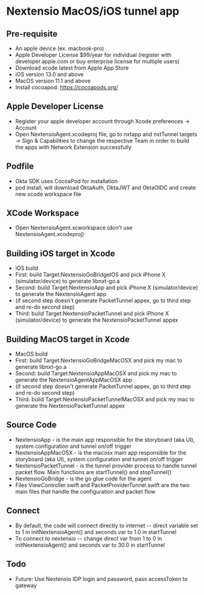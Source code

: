 # Nextensio MacOS/iOS tunnel app

## Pre-requisite 

- An apple device (ex. macbook-pro)
- Apple Developer License $99/year for individual (register with developer.apple.com or buy enterprise license for multiple users)
- Download xcode latest from Apple App Store 
- iOS version 13.0 and above
- MacOS version 11.1 and above
- Install cocoapod: https://cocoapods.org/

## Apple Developer License

- Register your apple developer account through Xcode preferences -> Account
- Open NextensioAgent.xcodeproj file, go to nxtapp and nxtTunnel targets -> Sign & Capabilities to change the respective Team in order to build the apps with Network Extension successfully

## Podfile

- Okta SDK uses CocoaPod for installation
- pod install, will download OktaAuth, OktaJWT and OktaOIDC and create new xcode workspace file

## XCode Workspace

- Open NextensioAgent.xcworkspace (don't use NextensioAgent.xcodeproj)

## Building iOS target in Xcode

- iOS build
- First: build Target:NextensioGoBridgeIOS and pick iPhone X (simulator/device) to generate libnxt-go.a 
- Second: build Target:NextensioApp and pick iPhone X (simulator/device) to generate the NextensioAgent app
- (if second step doesn't generate PacketTunnel appex, go to third step and re-do second step)
- Third: build Target:NextensioPacketTunnel and pick iPhone X (simulator/device) to generate the NextensioPacketTunnel appex

## Building MacOS target in Xcode

- MacOS build
- First: build Target:NextensioGoBridgeMacOSX and pick my mac to generate libnxt-go.a 
- Second: build Target:NextensioAppMacOSX and pick my mac to generate the NextensioAgentAppMacOSX app
- (if second step doesn't generate PacketTunnel appex, go to third step and re-do second step)
- Third: build Target:NextensioPacketTunnelMacOSX and pick my mac to generate the NextensioPacketTunnel appex

## Source Code 

- NextensioApp - is the main app responsible for the storyboard (aka UI), system configuration and tunnel on/off trigger
- NextensioAppMacOSX - is the macosx main app responsible for the storyboard (aka UI), system configuration and tunnel on/off trigger
- NextensioPacketTunnel - is the tunnel provider process to handle tunnel packet flow. Main functions are startTunnel() and stopTunnel()
- NextensioGoBridge - is the go glue code for the agent
- Files ViewController.swift and PacketProviderTunnel.swift are the two main files that handle the configuration and packet flow

## Connect 

- By default, the code will connect directly to internet -- direct variable set to 1 in initNextensioAgent() and seconds var to 1.0 in startTunnel
- To connect to nextensio -- change direct var from 1 to 0 in initNextensioAgent() and seconds var to 30.0 in startTunnel

## Todo
- Future: Use Nextensio IDP login and password, pass accessToken to gateway
